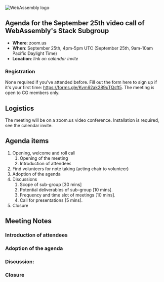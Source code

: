 ![WebAssembly logo](/images/WebAssembly.png)

## Agenda for the September 25th video call of WebAssembly's Stack Subgroup

- **Where**: zoom.us
- **When**: September 25th, 4pm-5pm UTC (September 25th, 9am-10am Pacific Daylight Time)
- **Location**: *link on calendar invite*

### Registration

None required if you've attended before. Fill out the form here to sign up if
it's your first time: https://forms.gle/Kvm62ak289uTQsft5. The meeting is open
to CG members only.

## Logistics

The meeting will be on a zoom.us video conference.
Installation is required, see the calendar invite.

## Agenda items

1. Opening, welcome and roll call
    1. Opening of the meeting
    1. Introduction of attendees
1. Find volunteers for note taking (acting chair to volunteer)
1. Adoption of the agenda
1. Discussions
   1. Scope of sub-group [30 mins]
   1. Potential deliverables of sub-group [10 mins].
   1. Frequency and time slot of meetings [10 mins].
   1. Call for presentations [5 mins].
1. Closure

## Meeting Notes

### Introduction of attendees

### Adoption of the agenda

### Discussion: 

### Closure
